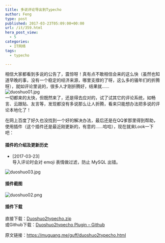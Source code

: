 ```yaml
---
title: 多说评论导出到Typecho
author: Feng
type: post
published: 2017-03-23T05:09:00+00:00
url: /it/359.html
hera_post_view:
  - 5
categories:
  - IT网络
tags:
  - typecho

---
```

相信大家都看到多说的公告了，震惊呀！真有点不敢相信会来的这么快（虽然也知道早晚的事，没有一个稳定的经济来源，哪里支撑的了呀，这么多的骚年们的折腾呀），就如评论里说的，很多人才刚折腾好，结果就……  
<img decoding="async" src="https://cdn.uu126.cn/usr/uploads/2017/03/1058290910.jpg" alt="duoshuo01.jpg" title="duoshuo01.jpg" />  
一切都来的太快，但既然来了，还是得去应对的，试了试其它的评论系统，如畅言、云跟贴、友言等，发现都没有多说那么让人折腾，看来只能想办法把多说的评论本地化了！

在网上百度了好久也没找到一个好的解决办法，最后还是在QQ爹那里得到帮助，使用插件（这个插件还是最近刚更新的，有意的……哈哈），现在就来Look一下吧：

#### 插件的介绍及更新历史

  * [2017-03-23]  
    导入评论时会对 emoji 表情做过滤，防止 MySQL 出错。

<img decoding="async" src="https://cdn.uu126.cn/usr/uploads/2017/03/1540269862.jpg" alt="duoshuo03.jpg" title="duoshuo03.jpg" /> 

#### 插件截图

<img decoding="async" src="https://cdn.uu126.cn/usr/uploads/2017/03/2872817564.png" alt="duoshuo02.png" title="duoshuo02.png" /> 

#### 插件下载

直接下载：[Duoshuo2typecho.zip][1]  
或Github下载：[Duoshuo2typecho Plugin &#8211; Github][2]

原文链接：[<https://muguang.me/guff/duoshuo2typecho.html>][3]

 [1]: https://muguang.me/usr/uploads/2017/02/Duoshuo2typecho.zip
 [2]: https://github.com/FaithPatrick/Duoshuo2typecho-plugin
 [3]: https://muguang.me/guff/duoshuo2typecho.html